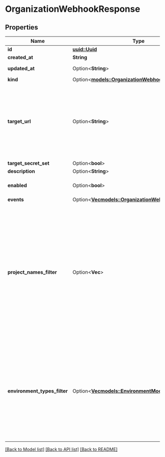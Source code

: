 # OrganizationWebhookResponse

## Properties

Name | Type | Description | Notes
------------ | ------------- | ------------- | -------------
**id** | [**uuid::Uuid**](uuid::Uuid.md) |  | [readonly]
**created_at** | **String** |  | [readonly]
**updated_at** | Option<**String**> |  | [optional][readonly]
**kind** | Option<[**models::OrganizationWebhookKindEnum**](OrganizationWebhookKindEnum.md)> |  | [optional]
**target_url** | Option<**String**> | Set the public HTTP or HTTPS endpoint that will receive the specified events. The target URL must starts with `http://` or `https://`  | [optional]
**target_secret_set** | Option<**bool**> |  | [optional]
**description** | Option<**String**> |  | [optional]
**enabled** | Option<**bool**> | Turn on or off your endpoint. | [optional]
**events** | Option<[**Vec<models::OrganizationWebhookEventEnum>**](OrganizationWebhookEventEnum.md)> |  | [optional]
**project_names_filter** | Option<**Vec<String>**> | Specify the project names you want to filter to.  This webhook will be triggered only if the event is coming from the specified Project IDs. Notes: 1. Wildcard is accepted E.g. `product*`. 2. Name is case insensitive.  | [optional]
**environment_types_filter** | Option<[**Vec<models::EnvironmentModeEnum>**](EnvironmentModeEnum.md)> | Specify the environment modes you want to filter to. This webhook will be triggered only if the event is coming from an environment with the specified mode.  | [optional]

[[Back to Model list]](../README.md#documentation-for-models) [[Back to API list]](../README.md#documentation-for-api-endpoints) [[Back to README]](../README.md)


